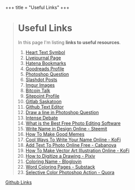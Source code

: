 +++
title = "Useful Links"
+++

># Useful Links
>In this page I'm listing **links to useful resources**.
>1. [Heart Text Symbol](https://medium.com/@iris.atlanttida/heart-text-symbol-ccdfa85b35a6)
>1. [Livejournal Page](https://mockofun.livejournal.com/)
>1. [Hatena Bookmarks](https://b.hatena.ne.jp/codingdude/bookmark)
>1. [Goodreads Profile](https://www.goodreads.com/user/show/132270579-psddude)
>1. [Photoshop Question](https://community.adobe.com/t5/photoshop/draw-a-straight-line-when-rotating-the-canvas/td-p/11919084)
>1. [Slashdot Posts](https://slashdot.org/~textures4photoshop)
>1. [Imgur Images](https://imgur.com/user/PhotoshopSupply/posts)
>1. [Bitcoin Talk](https://bitcointalk.org/index.php?action=profile;u=2885706)
>1. [Sitepoint Profile](https://www.sitepoint.com/premium/users/johnnyphp)
>1. [Gitlab Saskatoon](http://saskatoon.cs.rit.edu:10001/u/jn2020)
>1. [Github Text Editor](https://github.com/codingdudecom/text-editor-online)
>1. [Draw a line in Photoshop Question](https://feedback.photoshop.com/conversations/photoshop/draw-a-straight-line-when-rotating-the-canvas/606465ea414f1176ed90ba8f)
>1. [Intense Debate](https://www.intensedebate.com/people/jn2020)
>1. [What is the Best Free Photo Editing Software](https://www.tapatalk.com/groups/bigseobazar/what-is-the-best-free-photo-editing-software-t747.html)
>1. [Write Name in Design Online - Steemit](https://steemit.com/designonline/@articlebd/write-name-in-design-online)
>1. [How To Make Good Memes](https://steemit.com/meme/@mockofun/how-to-make-good-memes)
>1. [Cool Ways To Write Your Name Online - KoFi](https://ko-fi.com/post/Cool-Ways-to-Write-Your-Name-Online-E1E744IJ7)
>1. [Add Text To Photo Online Free - Cabanova](https://blog1.cabanova.com/add-text-to-photo-online-free.html)
>1. [How To Make Vector Art Illustration Online - KoFi](https://ko-fi.com/post/-How-To-Make-Vector-Art-Illustration-Online-S6S3447F2)
>1. [How to Digitize a Drawing - Pixiv](https://www.pixiv.net/en/artworks/74848248)
>1. [Coloring Name - Bloglovin](https://www.bloglovin.com/@love4design/coloring-name)
>1. [Word Coloring Pages - Substack](https://designeasy.substack.com/p/word-coloring-pages)
>1. [Selective Color Photoshop Action - Quora](https://graphicdesignfreebies.quora.com/FREE-Selective-Color-Photoshop-Action)

[Github Links](https://github.com/codingdudecom/freeitsolutions/blob/master/content/links.md)
